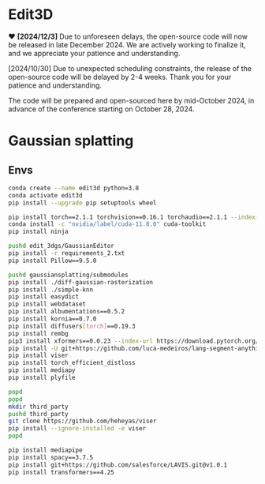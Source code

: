 # Edit3D

:heart: **[2024/12/3]** Due to unforeseen delays, the open-source code will now be released in late December 2024. We are actively working to finalize it, and we appreciate your patience and understanding.

[2024/10/30] Due to unexpected scheduling constraints, the release of the open-source code will be delayed by 2-4 weeks. Thank you for your patience and understanding.

The code will be prepared and open-sourced here by mid-October 2024, in advance of the conference starting on October 28, 2024.


# Gaussian splatting

## Envs 

```bash
conda create --name edit3d python=3.8
conda activate edit3d
pip install --upgrade pip setuptools wheel

pip install torch==2.1.1 torchvision==0.16.1 torchaudio==2.1.1 --index-url https://download.pytorch.org/whl/cu118
conda install -c "nvidia/label/cuda-11.8.0" cuda-toolkit
pip install ninja

pushd edit_3dgs/GaussianEditor
pip install -r requirements_2.txt
pip install Pillow==9.5.0

pushd gaussiansplatting/submodules
pip install ./diff-gaussian-rasterization
pip install ./simple-knn
pip install easydict
pip install webdataset
pip install albumentations==0.5.2
pip install kornia==0.7.0
pip install diffusers[torch]==0.19.3
pip install rembg
pip3 install xformers==0.0.23 --index-url https://download.pytorch.org/whl/cu118
pip install -U git+https://github.com/luca-medeiros/lang-segment-anything.git
pip install viser
pip install torch_efficient_distloss
pip install mediapy
pip install plyfile

popd 
popd
mkdir third_party
pushd third_party
git clone https://github.com/heheyas/viser
pip install --ignore-installed -e viser
popd

pip install mediapipe
pip install spacy==3.7.5
pip install git+https://github.com/salesforce/LAVIS.git@v1.0.1
pip install transformers==4.25


```

